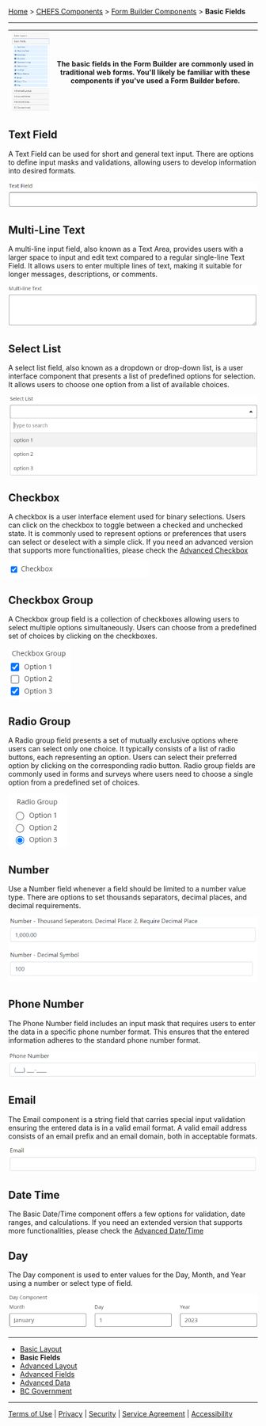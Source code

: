 [Home](index) > [CHEFS Components](Components) > [Form Builder Components](Form-Builder-Components) > **Basic Fields**
***

| ![image](images/basic-fields.png) | The basic fields in the Form Builder are commonly used in traditional web forms. You'll likely be familiar with these components if you've used a Form Builder before.  |
|----------|----------|

<!-- **Page content:**

* [Text Field](#text-field)
* [Multi-Line Text](#multi-line-text)
* [Select List](#select-list)
* [Checkbox](#checkbox)
* [Checkbox Group](#checkbox-group)
* [Radio Group](#radio-group)
* [Number](#number)
* [Phone Number](#phone-number)
* [Email](#email)
* [Date Time](#date-time)
* [Day](#day) -->

## Text Field
<!-- **[Back to top](#top)** -->

 A Text Field can be used for short and general text input. There are options to define input masks and validations, allowing users to develop information into desired formats.

![image](images/basic-text.png)

## Multi-Line Text 
<!-- **[Back to top](#top)** -->

A multi-line input field, also known as a Text Area, provides users with a larger space to input and edit text compared to a regular single-line Text Field. It allows users to enter multiple lines of text, making it suitable for longer messages, descriptions, or comments.

![image](images/basic-multi-text.png)


## Select List
<!-- **[Back to top](#top)** -->

A select list field, also known as a dropdown or drop-down list, is a user interface component that presents a list of predefined options for selection. It allows users to choose one option from a list of available choices.

![image](images/basic-select-list.png)


## Checkbox
<!-- **[Back to top](#top)** -->

A checkbox is a user interface element used for binary selections. Users can click on the checkbox to toggle between a checked and unchecked state. It is commonly used to represent options or preferences that users can select or deselect with a simple click.  If you need an advanced version that supports more functionalities, please check the [Advanced Checkbox](Advanced-Fields)

![image](images/basic-checkbox.png)


## Checkbox Group
<!-- **[Back to top](#top)** -->

A Checkbox group field is a collection of checkboxes allowing users to select multiple options simultaneously. Users can choose from a predefined set of choices by clicking on the checkboxes.

![image](images/basic-checkbox-group.png)


## Radio Group
<!-- **[Back to top](#top)** -->

A Radio group field presents a set of mutually exclusive options where users can select only one choice. It typically consists of a list of radio buttons, each representing an option. Users can select their preferred option by clicking on the corresponding radio button. Radio group fields are commonly used in forms and surveys where users need to choose a single option from a predefined set of choices.

![image](images/basic-radio-group.png)


## Number
<!-- **[Back to top](#top)** -->

Use a Number field whenever a field should be limited to a number value type. There are options to set thousands separators,  decimal places, and decimal requirements.

![image](images/basic-number.png)


## Phone Number
<!-- **[Back to top](#top)** -->

The Phone Number field includes an input mask that requires users to enter the data in a specific phone number format. This ensures that the entered information adheres to the standard phone number format.

![image](images/basic-phone-number.png)


## Email
<!-- **[Back to top](#top)** -->

The Email component is a string field that carries special input validation ensuring the entered data is in a valid email format. A valid email address consists of an email prefix and an email domain, both in acceptable formats.

![image](images/basic-email.png)


## Date Time
<!-- **[Back to top](#top)** -->

The Basic Date/Time component offers a few options for validation, date ranges, and calculations. If you need an extended version that supports more functionalities, please check the [Advanced Date/Time](Advanced-Fields#date-time)
 

## Day
<!-- **[Back to top](#top)** -->

The Day component is used to enter values for the Day, Month, and Year using a number or select type of field.

![image](images/basic-day.png)

***

- [Basic Layout](Basic-Layout) 
- **Basic Fields**
- [Advanced Layout](Advanced-Layout) 
- [Advanced Fields](Advanced-Fields) 
- [Advanced Data](Advanced-Data)
- [BC Government](BC-Government)

***
[Terms of Use](Terms-of-Use) | [Privacy](Privacy) | [Security](Security) | [Service Agreement](Service-Agreement) | [Accessibility](Accessibility)